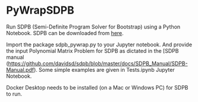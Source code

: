 # PyWrapSDPB
Run SDPB (Semi-Definite Program Solver for Bootstrap) using a Python Notebook. SDPB can be downloaded from [here](https://github.com/davidsd/sdpb).  

Import the package sdpb_pywrap.py to your Jupyter notebook. And provide the input Polynomial Matrix Problem for SDPB as dictated in the [SDPB manual (https://github.com/davidsd/sdpb/blob/master/docs/SDPB_Manual/SDPB-Manual.pdf). Some simple examples are given in Tests.ipynb Jupyter Notebook. 

Docker Desktop needs to be installed (on a Mac or Windows PC) for SDPB to run. 
